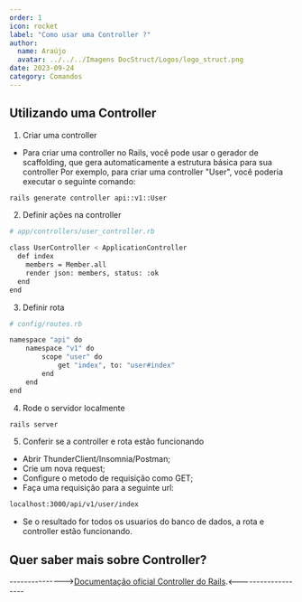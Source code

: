 ```yaml
---
order: 1
icon: rocket
label: "Como usar uma Controller ?"
author:
  name: Araújo
  avatar: ../../../Imagens DocStruct/Logos/logo_struct.png
date: 2023-09-24
category: Comandos
---
```


## Utilizando uma Controller

1. Criar uma controller

- Para criar uma controller no Rails, você pode usar o gerador de scaffolding, que gera automaticamente a estrutura básica para sua controller Por exemplo, para criar uma controller "User", você poderia executar o seguinte comando:

```bash
rails generate controller api::v1::User
```

2. Definir ações na controller

```bash
# app/controllers/user_controller.rb

class UserController < ApplicationController
  def index
    members = Member.all
    render json: members, status: :ok
  end
end
```

3. Definir rota 

```bash
# config/routes.rb

namespace "api" do
    namespace "v1" do
        scope "user" do
            get "index", to: "user#index"
        end
    end
end
```

4. Rode o servidor localmente

```bash
rails server
```

5. Conferir se a controller e rota estão funcionando

- Abrir ThunderClient/Insomnia/Postman;
- Crie um nova request;
- Configure o metodo de requisição como GET;
- Faça uma requisição para a seguinte url:

```bash
localhost:3000/api/v1/user/index
```

- Se o resultado for todos os usuarios do banco de dados, a rota e controller estão funcionando.


## Quer saber mais sobre Controller?

--------------->[Documentação oficial Controller do Rails](https://guides.rubyonrails.org/action_controller_overview.html).<-------------------